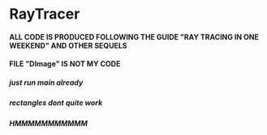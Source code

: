 # RayTracer

#### ALL CODE IS PRODUCED FOLLOWING THE GUIDE "RAY TRACING IN ONE WEEKEND" AND OTHER SEQUELS
#### FILE "DImage" IS NOT MY CODE

##### just run main already
##### rectangles dont quite work
##### HMMMMMMMMMMM
